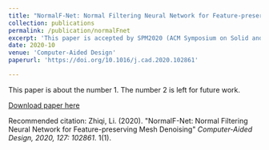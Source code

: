 ```yaml
---
title: "NormalF-Net: Normal Filtering Neural Network for Feature-preserving Mesh Denoising"
collection: publications
permalink: /publication/normalFnet
excerpt: 'This paper is accepted by SPM2020 (ACM Symposium on Solid and Physical Modeling) and has been published on Computer-Aided Design'
date: 2020-10
venue: 'Computer-Aided Design'
paperurl: 'https://doi.org/10.1016/j.cad.2020.102861'

---
```

This paper is about the number 1. The number 2 is left for future work.

[Download paper here](https://www.sciencedirect.com/science/article/pii/S0010448520300543)

Recommended citation: Zhiqi, Li. (2020). "NormalF-Net: Normal Filtering Neural Network for Feature-preserving Mesh Denoising" <i>Computer-Aided Design, 2020, 127: 102861</i>. 1(1).
